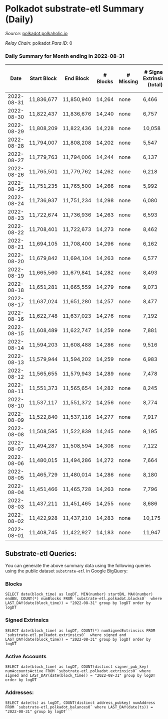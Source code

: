 # Polkadot substrate-etl Summary (Daily)

_Source_: [polkadot.polkaholic.io](https://polkadot.polkaholic.io)

*Relay Chain*: polkadot
*Para ID*: 0



### Daily Summary for Month ending in 2022-08-31


| Date | Start Block | End Block | # Blocks | # Missing | # Signed Extrinsics (total) | # Active Accounts | # Addresses with Balances | # Events | # Transfers | # XCM Transfers In | # XCM Transfers Out |
| ---- | ----------- | --------- | -------- | --------- | --------------------------- | ----------------- | ------------------------- | -------- | ----------- | ------------------ | ------------------- |
| 2022-08-31 | 11,836,677 | 11,850,940 | 14,264 | none  | 6,466 |  | 1,048,665 | 401,433 | 5,001 ($44,581,189.52) | 89 ($379,637.29) | 213 ($700,673.91) |
| 2022-08-30 | 11,822,437 | 11,836,676 | 14,240 | none  | 6,757 |  |  | 404,747 | 5,921 ($75,307,658.02) | 122 ($273,775.99) | 222 ($653,233.24) |
| 2022-08-29 | 11,808,209 | 11,822,436 | 14,228 | none  | 10,058 |  |  | 431,269 | 8,685 ($107,800,165.12) | 130 ($460,626.08) | 236 ($572,761.54) |
| 2022-08-28 | 11,794,007 | 11,808,208 | 14,202 | none  | 5,547 |  |  | 359,317 | 4,292 ($23,344,121.78) | 85 ($228,273.61) | 150 ($122,508.32) |
| 2022-08-27 | 11,779,763 | 11,794,006 | 14,244 | none  | 6,137 |  |  | 361,078 | 4,874 ($20,188,779.98) | 80 ($218,443.84) | 178 ($183,949.61) |
| 2022-08-26 | 11,765,501 | 11,779,762 | 14,262 | none  | 6,218 | 2,773 | 1,049,243 | 360,005 | 4,835 ($48,792,106.90) | 101 ($992,088.34) | 176 ($378,858.20) |
| 2022-08-25 | 11,751,235 | 11,765,500 | 14,266 | none  | 5,992 | 2,756 | 1,048,744 | 363,363 | 4,587 ($18,865,916.26) | 94 ($223,610.17) | 147 ($2,059,477.25) |
| 2022-08-24 | 11,736,937 | 11,751,234 | 14,298 | none  | 6,080 | 2,839 | 1,048,273 | 364,171 | 4,639 ($25,597,494.94) | 83 ($1,028,011.76) | 153 ($280,290.69) |
| 2022-08-23 | 11,722,674 | 11,736,936 | 14,263 | none  | 6,593 | 2,928 | 1,047,728 | 368,832 | 5,235 ($27,988,951.13) | 115 ($1,384,938.77) | 182 ($872,040.56) |
| 2022-08-22 | 11,708,401 | 11,722,673 | 14,273 | none  | 8,462 | 4,878 | 1,046,917 | 384,067 | 7,063 ($36,804,852.81) | 86 ($216,727.91) | 217 ($2,422,620.48) |
| 2022-08-21 | 11,694,105 | 11,708,400 | 14,296 | none  | 6,162 | 2,778 |  | 362,713 | 4,795 ($12,604,023.26) | 102 ($225,585.77) | 205 ($211,630.18) |
| 2022-08-20 | 11,679,842 | 11,694,104 | 14,263 | none  | 6,577 | 2,842 |  | 373,311 | 5,421 ($31,112,450.90) | 94 ($748,693.87) | 227 ($597,113.02) |
| 2022-08-19 | 11,665,560 | 11,679,841 | 14,282 | none  | 8,493 | 3,572 | 1,045,069 | 382,550 | 7,363 ($53,052,430.21) | 131 ($1,346,454.51) | 295 ($1,127,186.95) |
| 2022-08-18 | 11,651,281 | 11,665,559 | 14,279 | none  | 9,073 | 4,621 |  | 388,089 | 7,354 ($89,544,710.67) | 139 ($821,168.86) | 193 ($536,772.18) |
| 2022-08-17 | 11,637,024 | 11,651,280 | 14,257 | none  | 8,477 | 3,723 | 1,043,417 | 382,412 | 6,889 ($40,861,738.57) | 95 ($1,365,012.38) | 237 ($2,688,145.00) |
| 2022-08-16 | 11,622,748 | 11,637,023 | 14,276 | none  | 7,192 | 3,259 |  | 370,893 | 5,710 ($59,558,629.85) | 156 ($274,020.91) | 402 ($989,321.74) |
| 2022-08-15 | 11,608,489 | 11,622,747 | 14,259 | none  | 7,881 | 3,594 | 1,041,687 | 378,626 | 6,349 ($54,536,198.63) | 176 ($689,561.44) | 557 ($965,912.15) |
| 2022-08-14 | 11,594,203 | 11,608,488 | 14,286 | none  | 9,516 | 4,128 | 1,040,807 | 396,105 | 8,307 ($37,296,815.91) | 540 ($4,543,347.09) | 1,461 ($2,560,851.29) |
| 2022-08-13 | 11,579,944 | 11,594,202 | 14,259 | none  | 6,983 | 3,239 | 1,039,769 | 365,664 | 5,388 ($25,719,840.41) | 276 ($1,262,529.43) | 371 ($2,697,868.42) |
| 2022-08-12 | 11,565,655 | 11,579,943 | 14,289 | none  | 7,478 | 3,307 | 1,039,019 | 375,171 | 5,827 ($31,317,696.61) | 258 ($2,925,795.33) | 428 ($723,289.56) |
| 2022-08-11 | 11,551,373 | 11,565,654 | 14,282 | none  | 8,245 | 3,758 | 1,038,126 | 381,097 | 6,759 ($271,150,763.88) | 298 ($5,209,917.86) | 481 ($7,029,870.89) |
| 2022-08-10 | 11,537,117 | 11,551,372 | 14,256 | none  | 8,774 | 3,923 | 1,037,177 | 387,744 | 7,253 ($56,531,497.99) | 401 ($2,008,445.26) | 560 ($2,665,348.35) |
| 2022-08-09 | 11,522,840 | 11,537,116 | 14,277 | none  | 7,917 | 3,580 | 1,036,086 | 372,353 | 6,314 ($78,857,967.26) | 305 ($792,117.82) | 484 ($1,172,662.12) |
| 2022-08-08 | 11,508,595 | 11,522,839 | 14,245 | none  | 9,195 | 4,319 |  | 384,282 | 7,532 ($72,953,089.48) | 321 ($1,039,773.64) | 489 ($717,596.37) |
| 2022-08-07 | 11,494,287 | 11,508,594 | 14,308 | none  | 7,122 | 3,151 | 1,034,720 | 365,442 | 5,502 ($36,376,185.99) | 259 ($490,156.04) | 426 ($571,860.19) |
| 2022-08-06 | 11,480,015 | 11,494,286 | 14,272 | none  | 7,664 | 3,407 |  | 368,643 | 6,170 ($40,161,033.95) | 307 ($940,477.80) | 652 ($1,367,529.40) |
| 2022-08-05 | 11,465,729 | 11,480,014 | 14,286 | none  | 8,180 | 3,617 |  | 384,751 | 6,522 ($83,026,706.49) | 249 ($1,602,003.04) | 509 ($2,598,383.43) |
| 2022-08-04 | 11,451,466 | 11,465,728 | 14,263 | none  | 7,796 | 3,436 | 1,032,691 | 371,656 | 6,119 ($68,674,998.00) | 242 ($985,753.84) | 580 ($659,542.83) |
| 2022-08-03 | 11,437,211 | 11,451,465 | 14,255 | none  | 8,686 | 3,520 | 1,032,047 | 378,954 | 6,667 ($133,670,192.26) | 204 ($743,974.32) | 433 ($494,358.21) |
| 2022-08-02 | 11,422,928 | 11,437,210 | 14,283 | none  | 10,175 | 3,710 | 1,031,336 | 388,361 | 7,170 ($121,003,608.14) | 532 ($4,401,130.11) | 874 ($2,600,828.88) |
| 2022-08-01 | 11,408,745 | 11,422,927 | 14,183 | none  | 11,947 | 5,221 | 1,030,589 | 399,822 | 9,952 ($65,645,795.55) | 572 ($694,151.56) | 2,465 ($1,217,213.21) |

## Substrate-etl Queries:
You can generate the above summary data using the following queries using the public dataset `substrate-etl` in Google BigQuery:


### Blocks
```
SELECT date(block_time) as logDT, MIN(number) startBN, MAX(number) endBN, COUNT(*) numBlocks FROM `substrate-etl.polkadot.blocks0`  where LAST_DAY(date(block_time)) = "2022-08-31" group by logDT order by logDT
```


### Signed Extrinsics
```
SELECT date(block_time) as logDT, COUNT(*) numSignedExtrinsics FROM `substrate-etl.polkadot.extrinsics0`  where signed and LAST_DAY(date(block_time)) = "2022-08-31" group by logDT order by logDT
```


### Active Accounts
```
SELECT date(block_time) as logDT, COUNT(distinct signer_pub_key) numAccountsActive FROM `substrate-etl.polkadot.extrinsics0` where signed and LAST_DAY(date(block_time)) = "2022-08-31" group by logDT order by logDT
```


### Addresses:
```
SELECT date(ts) as logDT, COUNT(distinct address_pubkey) numAddress FROM `substrate-etl.polkadot.balances0` where LAST_DAY(date(ts)) = "2022-08-31" group by logDT```

